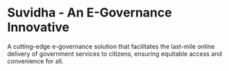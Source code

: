 # Suvidha - An E-Governance Innovative

A cutting-edge e-governance solution that facilitates the last-mile online delivery of government services to citizens, ensuring equitable access and convenience for all.
